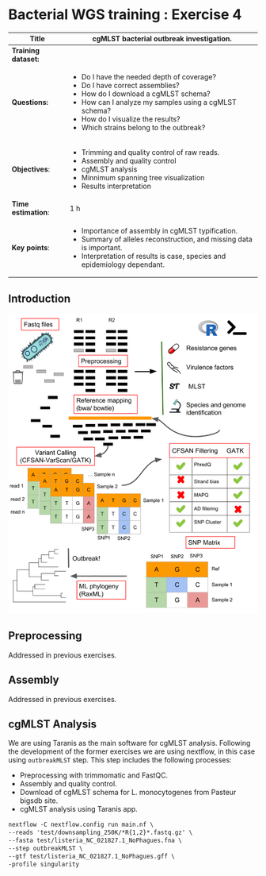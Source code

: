 # Bacterial WGS training : Exercise 4

|**Title**| cgMLST bacterial outbreak investigation.|
|---------|-------------------------------------------|
|**Training dataset:**|                                |
|**Questions:**| <ul><li>Do I have the needed depth of coverage?</li><li>Do I have correct assemblies?</li><li>How do I download a cgMLST schema?</li><li>How can I analyze my samples using a cgMLST schema?</li><li>How do I visualize the results?</li><li>Which strains belong to the outbreak?</li></ul>|
|**Objectives**:|<ul><li>Trimming and quality control of raw reads.</li><li>Assembly and quality control</li><li>cgMLST analysis</li><li>Minnimum spanning tree visualization</li><li>Results interpretation</li></ul>|  
|**Time estimation**:| 1 h|
|**Key points**:|<ul><li>Importance of assembly in cgMLST typification.</li><li>Summary of alleles reconstruction, and missing data is important.</li><li>Interpretation of results is case, species and epidemiology dependant.</li></ul>|
  

## Introduction

<p align="center"><img src="https://github.com/BU-ISCIII/WGS-Outbreaker/blob/master/img/wgs_outbreaker_schema.png" width="600"></p>

## Preprocessing
Addressed in previous exercises.
## Assembly
Addressed in previous exercises.
## cgMLST Analysis
We are using Taranis as the main software for cgMLST analysis. Following the development of the former exercises we are using nextflow, in this case using `outbreakMLST` step.
This step includes the following processes:
  - Preprocessing with trimmomatic and FastQC.
  - Assembly and quality control.
  - Download of cgMLST schema for L. monocytogenes from Pasteur bigsdb site.
  - cgMLST analysis using Taranis app.
  
```
nextflow -C nextflow.config run main.nf \
--reads 'test/downsampling_250K/*R{1,2}*.fastq.gz' \
--fasta test/listeria_NC_021827.1_NoPhagues.fna \
--step outbreakMLST \
--gtf test/listeria_NC_021827.1_NoPhagues.gff \
-profile singularity
```
